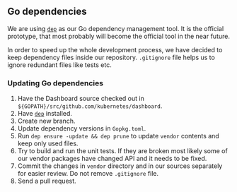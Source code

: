 ## Go dependencies

We are using [`dep`](https://github.com/golang/dep) as our Go dependency management tool. It is the official prototype, that most probably will become the official tool in the near future.

In order to speed up the whole development process, we have decided to keep dependency files inside our repository. `.gitignore` file helps us to ignore redundant files like tests etc.

### Updating Go dependencies

1. Have the Dashboard source checked out in `${GOPATH}/src/github.com/kubernetes/dashboard`.
2. Have [`dep`](https://github.com/golang/dep) installed.
3. Create new branch.
4. Update dependency versions in `Gopkg.toml`.
5. Run `dep ensure -update && dep prune` to update `vendor` contents and keep only used files.
6. Try to build and run the unit tests. If they are broken most likely some of our vendor packages have
changed API and it needs to be fixed.
7. Commit the changes in `vendor` directory and in our sources separately for easier review. Do not remove `.gitignore` file.
8. Send a pull request.